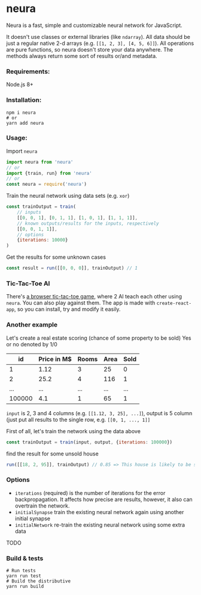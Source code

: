 # neura

Neura is a fast, simple and customizable neural network for JavaScript.

It doesn't use classes or external libraries (like `ndarray`). All data should be just a regular native 2-d arrays (e.g. `[[1, 2, 3], [4, 5, 6]]`). All operations are pure functions, so neura doesn't store your data anywhere. The methods always return some sort of results or/and metadata.

### Requirements:
Node.js 8+

### Installation:
```
npm i neura
# or
yarn add neura
```

### Usage:
Import `neura`
```javascript
import neura from 'neura'
// or
import {train, run} from 'neura'
// or
const neura = require('neura')
```

Train the neural network using data sets (e.g. `xor`)
```javascript
const trainOutput = train(
    // inputs
    [[0, 0, 1], [0, 1, 1], [1, 0, 1], [1, 1, 1]],
    // known outputs/results for the inputs, respectively
    [[0, 0, 1, 1]],
    // options
    {iterations: 10000}
)
```
Get the results for some unknown cases
```javascript
const result = run([[0, 0, 0]], trainOutput) // 1
```

### Tic-Tac-Toe AI
There's [a browser tic-tac-toe game](https://github.com/alexile/neura/tree/master/packages/neura-examples), where 2 AI teach each other using `neura`. You can also play against them. The app is made with `create-react-app`, so you can install, try and modify it easily.

### Another example
Let's create a real estate scoring (chance of some property to be sold)
Yes or no denoted by 1/0

|   id        |   Price in M$      |   Rooms    |   Area    |   Sold     |
|   -------   |   --------------   |   ------   |   -----   |   ------   |
|   1         |   1.12             |       3    |   25      |   0        |
|   2         |   25.2             |       4    |  116      |   1        |
|   ...       |   ...              |     ...    |  ...      |   ...      |
|   100000    |   4.1              |       1    |   65      |   1        |

`input` is 2, 3 and 4 columns (e.g. `[[1.12, 3, 25], ...]`), output is 5 column (just put all results to the single row, e.g. `[[0, 1, ..., 1]]`

First of all, let's train the network using the data above
```javascript
const trainOutput = train(input, output, {iterations: 100000})
```
find the result for some unsold house
```javascript
run([[18, 2, 95]], trainOutput) // 0.85 => This house is likely to be sold
```

### Options
- `iterations` (required) is the number of iterations for the error backpropagation. It affects how precise are results, however, it also can overtrain the network.
- `initialSynapse` train the existing neural network again using another initial synapse
- `initialNetwork` re-train the existing neural network using some extra data

TODO 

### Build & tests
```
# Run tests
yarn run test
# Build the distributive
yarn run build
```